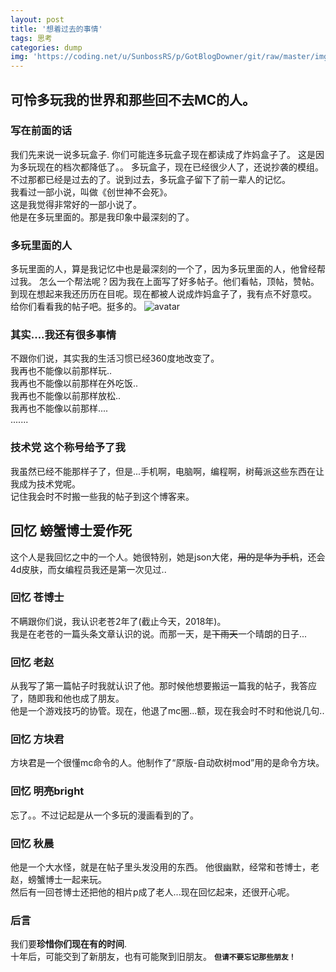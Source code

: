 ```yaml
---
layout: post
title: '想着过去的事情'
tags: 思考
categories: dump
img: 'https://coding.net/u/SunbossRS/p/GotBlogDowner/git/raw/master/img/I-Miss-The-Past/cover.png'
---
```


可怜多玩我的世界和那些回不去MC的人。  
---

### 写在前面的话
我们先来说一说多玩盒子.
你们可能连多玩盒子现在都读成了炸妈盒子了。
这是因为多玩现在的档次都降低了。。
多玩盒子，现在已经很少人了，还说抄袭的模组。
不过那都已经是过去的了。说到过去，多玩盒子留下了前一辈人的记忆。  
我看过一部小说，叫做《创世神不会死》。  
这是我觉得非常好的一部小说了。  
他是在多玩里面的。那是我印象中最深刻的了。

### 多玩里面的人
多玩里面的人，算是我记忆中也是最深刻的一个了，因为多玩里面的人，他曾经帮过我。
怎么一个帮法呢？因为我在上面写了好多帖子。他们看帖，顶帖，赞帖。
到现在想起来我还历历在目呢。现在都被人说成炸妈盒子了，我有点不好意哎。
给你们看看我的帖子吧。挺多的。
![avatar](https://coding.net/u/SunbossRS/p/GotBlogDowner/git/raw/master/img/I-Miss-The-Past/01.png)

### 其实....我还有很多事情
不跟你们说，其实我的生活习惯已经360度地改变了。  
我再也不能像以前那样玩..  
我再也不能像以前那样在外吃饭..  
我再也不能像以前那样放松..  
我再也不能像以前那样....  
.......

### 技术党 这个称号给予了我
我虽然已经不能那样子了，但是...手机啊，电脑啊，编程啊，树莓派这些东西在让我成为技术党呢。  
记住我会时不时搬一些我的帖子到这个博客来。

## 回忆 螃蟹博士爱作死
这个人是我回忆之中的一个人。她很特别，她是json大佬，~~用的是华为手机~~，还会4d皮肤，而女编程员我还是第一次见过.. 

### 回忆 苍博士
不瞒跟你们说，我认识老苍2年了(截止今天，2018年)。  
我是在老苍的一篇头条文章认识的说。而那一天，是~~下雨天~~一个晴朗的日子...

### 回忆 老赵
从我写了第一篇帖子时我就认识了他。那时候他想要搬运一篇我的帖子，我答应了，随即我和他也成了朋友。  
他是一个游戏技巧的协管。现在，他退了mc圈...额，现在我会时不时和他说几句..

### 回忆 方块君
方块君是一个很懂mc命令的人。他制作了“原版-自动砍树mod”用的是命令方块。

### 回忆 明亮bright
忘了。。不过记起是从一个多玩的漫画看到的了。

### 回忆 秋晨
他是一个大水怪，就是在帖子里头发没用的东西。
他很幽默，经常和苍博士，老赵，螃蟹博士一起来玩。  
然后有一回苍博士还把他的相片p成了老人...现在回忆起来，还很开心呢。

### 后言
我们要**珍惜你们现在有的时间**.  
十年后，可能交到了新朋友，也有可能聚到旧朋友。
**`但请不要忘记那些朋友！`**
